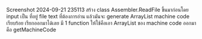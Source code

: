Screenshot 2024-09-21 235113 สร้าง class Assembler.ReadFile ขึ้นมาก่อนโดย input เป็น ที่อยู่ file text ที่ต้องการอ่าน แล้วมันจะ generate ArrayList machine code เรียบร้อย เรียกออกมาได้เลย มี 1 function ให้ใช้คือเอา ArrayList ของ machine code ออกมา คือ getMachineCode
